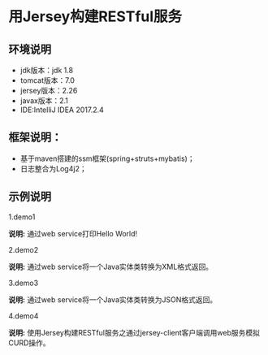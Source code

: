 # 用Jersey构建RESTful服务

## 环境说明

* jdk版本：jdk 1.8
* tomcat版本：7.0
* jersey版本：2.26
* javax版本：2.1
* IDE:IntelliJ IDEA 2017.2.4

## 框架说明：

* 基于maven搭建的ssm框架(spring+struts+mybatis)；
* 日志整合为Log4j2；


## 示例说明

1.demo1

**说明:** 通过web service打印Hello World!

2.demo2

**说明:** 通过web service将一个Java实体类转换为XML格式返回。

3.demo3

**说明:** 通过web service将一个Java实体类转换为JSON格式返回。

4.demo4

**说明:** 使用Jersey构建RESTful服务之通过jersey-client客户端调用web服务模拟CURD操作。
